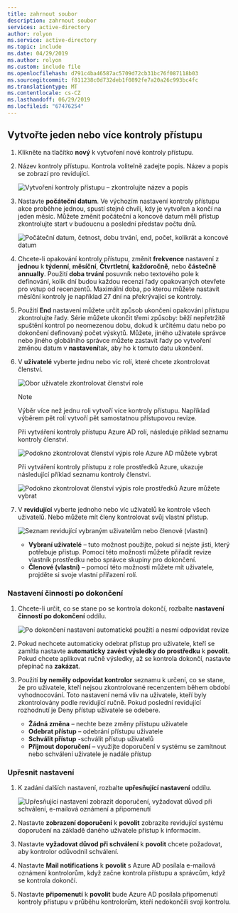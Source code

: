 ```yaml
---
title: zahrnout soubor
description: zahrnout soubor
services: active-directory
author: rolyon
ms.service: active-directory
ms.topic: include
ms.date: 04/29/2019
ms.author: rolyon
ms.custom: include file
ms.openlocfilehash: d791c4ba46587ac5709d72cb31bc76f087118b03
ms.sourcegitcommit: f811238c0d732deb1f0892fe7a20a26c993bc4fc
ms.translationtype: MT
ms.contentlocale: cs-CZ
ms.lasthandoff: 06/29/2019
ms.locfileid: "67476254"
---
```

## <a name="create-one-or-more-access-reviews"></a>Vytvořte jeden nebo více kontroly přístupu

1. Klikněte na tlačítko **nový** k vytvoření nové kontroly přístupu.

1. Název kontroly přístupu. Kontrola volitelně zadejte popis. Název a popis se zobrazí pro revidující.

    ![Vytvoření kontroly přístupu – zkontrolujte název a popis](./media/active-directory-privileged-identity-management-access-reviews/name-description.png)

1. Nastavte **počáteční datum**. Ve výchozím nastavení kontroly přístupu akce proběhne jednou, spustí stejné chvíli, kdy je vytvořen a končí na jeden měsíc. Můžete změnit počáteční a koncové datum měli přístup zkontrolujte start v budoucnu a poslední představ počtu dnů.

    ![Počáteční datum, četnost, dobu trvání, end, počet, kolikrát a koncové datum](./media/active-directory-privileged-identity-management-access-reviews/start-end-dates.png)

1. Chcete-li opakování kontroly přístupu, změnit **frekvence** nastavení z **jednou** k **týdenní**, **měsíční**,  **Čtvrtletní**, **každoročně**, nebo **částečně annually**. Použití **doba trvání** posuvník nebo textového pole k definování, kolik dní budou každou recenzi řady opakovaných otevřete pro vstup od recenzentů. Maximální doba, po kterou můžete nastavit měsíční kontroly je například 27 dní na překrývající se kontroly.

1. Použití **End** nastavení můžete určit způsob ukončení opakování přístupu zkontrolujte řady. Série můžete ukončit třemi způsoby: běží nepřetržitě spuštění kontrol po neomezenou dobu, dokud k určitému datu nebo po dokončení definovaný počet výskytů. Můžete, jiného uživatele správce nebo jiného globálního správce můžete zastavit řady po vytvoření změnou datum v **nastavení**tak, aby ho k tomuto datu ukončení.

1. V **uživatelé** vyberte jednu nebo víc rolí, které chcete zkontrolovat členství.

    ![Obor uživatele zkontrolovat členství role](./media/active-directory-privileged-identity-management-access-reviews/users.png)

    > [!NOTE]
    > Výběr více než jednu roli vytvoří více kontroly přístupu. Například výběrem pět rolí vytvoří pět samostatnou přístupovou revize.

    Při vytváření kontroly přístupu Azure AD rolí, následuje příklad seznamu kontroly členství.

    ![Podokno zkontrolovat členství výpis role Azure AD můžete vybrat](./media/active-directory-privileged-identity-management-access-reviews/review-membership.png)

    Při vytváření kontroly přístupu z role prostředků Azure, ukazuje následující příklad seznamu kontroly členství.

    ![Podokno zkontrolovat členství výpis role prostředků Azure můžete vybrat](./media/active-directory-privileged-identity-management-access-reviews/review-membership-azure-resource-roles.png)

1. V **revidující** vyberte jednoho nebo víc uživatelů ke kontrole všech uživatelů. Nebo můžete mít členy kontrolovat svůj vlastní přístup.

    ![Seznam revidující vybraným uživatelům nebo členové (vlastní)](./media/active-directory-privileged-identity-management-access-reviews/reviewers.png)

    - **Vybraní uživatelé** – tuto možnost použijte, pokud si nejste jisti, který potřebuje přístup. Pomocí této možnosti můžete přiřadit revize vlastník prostředku nebo správce skupiny pro dokončení.
    - **Členové (vlastní)** – pomocí této možnosti můžete mít uživatele, projděte si svoje vlastní přiřazení rolí.

### <a name="upon-completion-settings"></a>Nastavení činností po dokončení

1. Chcete-li určit, co se stane po se kontrola dokončí, rozbalte **nastavení činností po dokončení** oddílu.

    ![Po dokončení nastavení automatické použití a nesmí odpovídat revize](./media/active-directory-privileged-identity-management-access-reviews/upon-completion-settings.png)

1. Pokud nechcete automaticky odebrat přístup pro uživatele, kteří se zamítla nastavte **automaticky zavést výsledky do prostředku** k **povolit**. Pokud chcete aplikovat ručně výsledky, až se kontrola dokončí, nastavte přepínač na **zakázat**.

1. Použití **by neměly odpovídat kontrolor** seznamu k určení, co se stane, že pro uživatele, kteří nejsou zkontrolované recenzentem během období vyhodnocování. Toto nastavení nemá vliv na uživatele, kteří byly zkontrolovány podle revidující ručně. Pokud poslední revidující rozhodnutí je Deny přístup uživatele se odebere.

    - **Žádná změna** – nechte beze změny přístupu uživatele
    - **Odebrat přístup** – odebrání přístupu uživatele
    - **Schválit přístup** -schválit přístup uživatelů
    - **Přijmout doporučení** – využijte doporučení v systému se zamítnout nebo schválení uživatele je nadále přístup

### <a name="advanced-settings"></a>Upřesnit nastavení

1. K zadání dalších nastavení, rozbalte **upřesňující nastavení** oddílu.

    ![Upřesňující nastavení zobrazit doporučení, vyžadovat důvod při schválení, e-mailová oznámení a připomenutí](./media/active-directory-privileged-identity-management-access-reviews/advanced-settings.png)

1. Nastavte **zobrazení doporučení** k **povolit** zobrazíte revidující systému doporučení na základě daného uživatele přístup k informacím.

1. Nastavte **vyžadovat důvod při schválení** k **povolit** chcete požadovat, aby kontrolor odůvodnil schválení.

1. Nastavte **Mail notifications** k **povolit** s Azure AD posílala e-mailová oznámení kontrolorům, když začne kontrola přístupu a správcům, když se kontrola dokončí.

1. Nastavte **připomenutí** k **povolit** bude Azure AD posílala připomenutí kontroly přístupu v průběhu kontrolorům, kteří nedokončili svoji kontrolu.
